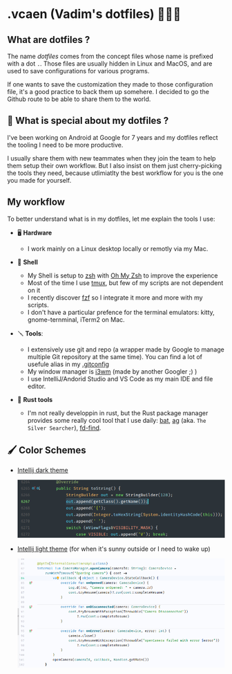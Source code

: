 # .vcaen (Vadim's dotfiles) 🧗🏻‍♂

## What are dotfiles ?

The name _dotfiles_ comes from the concept files whose name is prefixed with a dot `.`. 
Those files are usually hidden in Linux and MacOS, and are used to save configurations for various programs.

If one wants to save the customization they made to those configuration file, it's a good practice to back them up somehere. 
I decided to go the Github route to be able to share them to the world.

## 🌟 What is special about my dotfiles ?

I've been working on Android at Google for 7 years and my dotfiles reflect the tooling I need to be more productive. 

I usually share them with new teammates when they join the team to help them setup their own workflow. 
But I also insist on them just cherry-picking the tools they need, because utlimiatlty the best workflow for you is 
the one you made for yourself.

## My workflow

To better understand what is in my dotfiles, let me explain the tools I use:

 - 🖥️ **Hardware**
     - I work mainly on a Linux desktop locally or remotly via my Mac.
       
 - 🐚 **Shell**
     - My Shell is setup to [zsh] with [Oh My Zsh] to improve the experience
     - Most of the time I use [tmux], but few of my scripts are not dependent on it
     - I recently discover [fzf] so I integrate it more and more with my scripts.
     - I don't have a particular prefence for the terminal emulators: kitty, gnome-ternminal, iTerm2 on Mac.

 - 🪛 **Tools**:
     - I extensively use git and repo (a wrapper made by Google to manage multiple Git repository at the same time).
       You can find a lot of usefule alias in my [.gitconfig](git/gitconfig)
     - My window manager is [i3wm] (made by another Googler ;) )
     - I use IntelliJ/Andorid Studio and VS Code as my main IDE and file editor.
  
  - 🦀 **Rust tools**
      - I'm not really developpin in rust, but the Rust package manager provides some really cool tool that I use daily:
        [bat], [ag] (aka. `The Silver Searcher`), [fd-find].
  
  ## 🖌️ Color Schemes

   - [Intellij dark theme](Vadim%20Scheme.icls)

     ![](https://github.com/vcaen/intellij-color-scheme/raw/master/screenshot.png)

   - [Intellij light theme](Vadim_light.icls) (for when it's sunny  outside or I need to wake up)

     ![](screenshots/light_theme.png)


[fzf]: https://github.com/junegunn/fzf
[i3wm]: https://i3wm.org/
[tmux]: https://github.com/tmux/tmux/wiki
[zsh]: https://wiki.archlinux.org/title/zsh
[Oh My Zsh]: ohmyz.sh
[bat]: https://github.com/sharkdp/bat
[ag]: https://github.com/ggreer/the_silver_searcher
[fd-find]: https://github.com/sharkdp/fd
